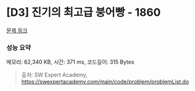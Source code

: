 # [D3] 진기의 최고급 붕어빵 - 1860 

[문제 링크](https://swexpertacademy.com/main/code/problem/problemDetail.do?contestProbId=AV5LsaaqDzYDFAXc) 

### 성능 요약

메모리: 62,340 KB, 시간: 371 ms, 코드길이: 315 Bytes



> 출처: SW Expert Academy, https://swexpertacademy.com/main/code/problem/problemList.do